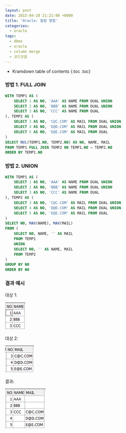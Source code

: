 ```yaml
---
layout: post
date: 2015-04-28 21:21:00 +0900
title: 'Oracle: 컬럼 병합'
categories:
  - oracle
tags:
  - dbms
  - oracle
  - column merge
  - 코드모음
---
```


* Kramdown table of contents
{:toc .toc}

### 방법 1. FULL JOIN

```sql
WITH TEMP1 AS (
    SELECT 1 AS NO, 'AAA' AS NAME FROM DUAL UNION
    SELECT 2 AS NO, 'BBB' AS NAME FROM DUAL UNION
    SELECT 3 AS NO, 'CCC' AS NAME FROM DUAL
), TEMP2 AS (
    SELECT 3 AS NO, 'C@C.COM' AS MAIL FROM DUAL UNION
    SELECT 4 AS NO, 'D@D.COM' AS MAIL FROM DUAL UNION
    SELECT 5 AS NO, 'E@E.COM' AS MAIL FROM DUAL
)
SELECT NVL(TEMP1.NO, TEMP2.NO) AS NO, NAME, MAIL
FROM TEMP1 FULL JOIN TEMP2 ON TEMP1.NO = TEMP2.NO
ORDER BY TEMP1.NO
```

### 방법 2. UNION

```sql
WITH TEMP1 AS (
    SELECT 1 AS NO, 'AAA' AS NAME FROM DUAL UNION
    SELECT 2 AS NO, 'BBB' AS NAME FROM DUAL UNION
    SELECT 3 AS NO, 'CCC' AS NAME FROM DUAL
), TEMP2 AS (
    SELECT 3 AS NO, 'C@C.COM' AS MAIL FROM DUAL UNION
    SELECT 4 AS NO, 'D@D.COM' AS MAIL FROM DUAL UNION
    SELECT 5 AS NO, 'E@E.COM' AS MAIL FROM DUAL
)
SELECT NO, MAX(NAME), MAX(MAIL)
FROM (
    SELECT NO, NAME, '' AS MAIL
    FROM TEMP1
    UNION
    SELECT NO, '' AS NAME, MAIL
    FROM TEMP2
)
GROUP BY NO
ORDER BY NO
```

### 결과 예시

대상 1:

![](/images/oracle-column-merge-1.png)

대상 2:

![](/images/oracle-column-merge-2.png)

결과:

![](/images/oracle-column-merge-3.png)
